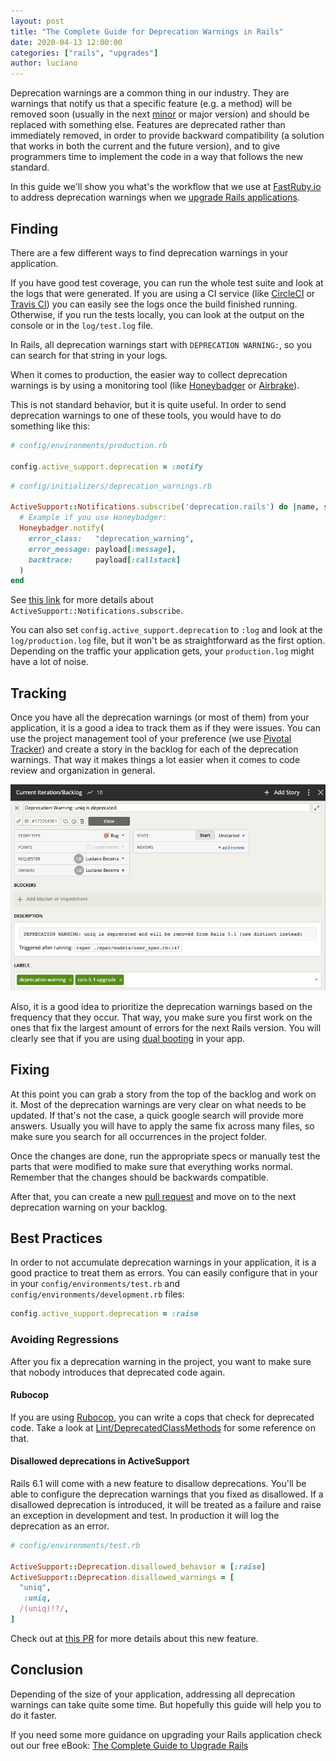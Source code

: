 ```yaml
---
layout: post
title: "The Complete Guide for Deprecation Warnings in Rails"
date: 2020-04-13 12:00:00
categories: ["rails", "upgrades"]
author: luciano
---
```


Deprecation warnings are a common thing in our industry. They are warnings that notify us that a specific feature (e.g. a method) will be removed soon (usually in the next [minor](https://semver.org/) or major version) and should be replaced with something else.
Features are deprecated rather than immediately removed, in order to provide backward compatibility (a solution that works in both the current and the future version), and to give programmers time to implement the code in a way that follows the new standard.

In this guide we'll show you what's the workflow that we use at [FastRuby.io](https://www.fastruby.io) to address deprecation warnings when we [upgrade Rails applications](https://www.fastruby.io/blog/tags/upgrades).

<!--more-->

## Finding

There are a few different ways to find deprecation warnings in your application.

If you have good test coverage, you can run the whole test suite and look at the logs that were generated. If you are using a CI service (like [CircleCI](https://circleci.com/) or [Travis CI](https://travis-ci.org/)) you can easily see the logs once the build finished running. Otherwise, if you run the tests locally, you can look at the output on the console or in the `log/test.log` file.

In Rails, all deprecation warnings start with `DEPRECATION WARNING:`, so you can search for that string in your logs.

When it comes to production, the easier way to collect deprecation warnings is by using a monitoring tool (like [Honeybadger](https://www.honeybadger.io/) or [Airbrake](https://airbrake.io/)).

This is not standard behavior, but it is quite useful. In order to send deprecation warnings to one of these tools, you would have to do something like this:

```ruby
# config/environments/production.rb

config.active_support.deprecation = :notify
```

```ruby
# config/initializers/deprecation_warnings.rb

ActiveSupport::Notifications.subscribe('deprecation.rails') do |name, start, finish, id, payload|
  # Example if you use Honeybadger:
  Honeybadger.notify(
    error_class:   "deprecation_warning",
    error_message: payload[:message],
    backtrace:     payload[:callstack]
  )
end
```

See [this link](https://guides.rubyonrails.org/active_support_instrumentation.html#subscribing-to-an-event) for more details about `ActiveSupport::Notifications.subscribe`.

You can also set `config.active_support.deprecation` to `:log` and look at the `log/production.log` file, but it won't be as straightforward as the first option. Depending on the traffic your application gets, your `production.log` might have a lot of noise. 

## Tracking

Once you have all the deprecation warnings (or most of them) from your application, it is a good a idea to track them as if they were issues.
You can use the project management tool of your preference (we use [Pivotal Tracker](https://www.ombulabs.com/blog/agile/pivotal-tracker/how-we-use-pivotal-tracker-at-ombu-labs.html)) and create a story in the backlog for each of the deprecation warnings. That way it makes things a lot easier when it comes to code review and organization in general.

<img src="/assets/images/deprecation-warning-story.png" alt="Deprecation Warning Story for Rails Upgrade" />

Also, it is a good idea to prioritize the deprecation warnings based on the frequency that they occur.
That way, you make sure you first work on the ones that fix the largest amount of errors for the next Rails version. You will clearly see that if you are using [dual booting](https://www.fastruby.io/blog/upgrade-rails/dual-boot/dual-boot-with-rails-6-0-beta.html) in your app.

## Fixing

At this point you can grab a story from the top of the backlog and work on it. Most of the deprecation warnings are very clear on what needs to be updated. If that's not the case, a quick google search will provide more answers. Usually you will have to apply the same fix across many files, so make sure you search for all occurrences in the project folder.

Once the changes are done, run the appropriate specs or manually test the parts that were modified to make sure that everything works normal. Remember that the changes should be backwards compatible.

After that, you can create a new [pull request](https://www.ombulabs.com/blog/agile/learning/pull-requests/submitting-prs.html) and move on to the next deprecation warning on your backlog.

## Best Practices

In order to not accumulate deprecation warnings in your application, it is a good practice to treat them as errors.
You can easily configure that in your in your `config/environments/test.rb` and `config/environments/development.rb` files:

```ruby
config.active_support.deprecation = :raise
```

### Avoiding Regressions

After you fix a deprecation warning in the project, you want to make sure that nobody introduces that deprecated code again.

#### Rubocop

If you are using [Rubocop](https://github.com/rubocop-hq/rubocop), you can write a cops that check for deprecated code. Take a look at [Lint/DeprecatedClassMethods](https://github.com/rubocop-hq/rubocop/blob/master/lib/rubocop/cop/lint/deprecated_class_methods.rb) for some reference on that.

#### Disallowed deprecations in ActiveSupport

Rails 6.1 will come with a new feature to disallow deprecations. You'll be able to configure the deprecation warnings that you fixed as disallowed. If a disallowed deprecation is introduced, it will be treated as a failure and raise an exception in development and test. In production it will log the deprecation as an error.

```ruby
# config/environments/test.rb

ActiveSupport::Deprecation.disallowed_behavior = [:raise]
ActiveSupport::Deprecation.disallowed_warnings = [
  "uniq",
   :uniq,
  /(uniq)!?/,
]
```

Check out at [this PR](https://github.com/rails/rails/pull/37940) for more details about this new feature.

## Conclusion

Depending of the size of your application, addressing all deprecation warnings can take quite some time. But hopefully this guide will help you to do it faster.

If you need some more guidance on upgrading your Rails application check out our free eBook: [The Complete Guide to Upgrade Rails](https://www.fastruby.io/)
